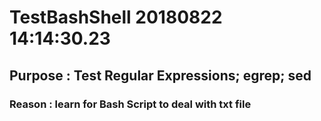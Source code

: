 # TestBashShell 20180822 14:14:30.23 
##  Purpose : Test Regular Expressions; egrep; sed 
###  Reason : learn for Bash Script to deal with txt file  
 
 

